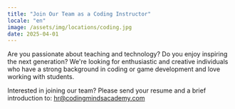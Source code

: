 ```yaml
---
title: "Join Our Team as a Coding Instructor"
locale: "en"
image: /assets/img/locations/coding.jpg
date: 2025-04-01
---
```


Are you passionate about teaching and technology? Do you enjoy inspiring the next generation? We're looking for enthusiastic and creative individuals who have a strong background in coding or game development and love working with students.

Interested in joining our team? Please send your resume and a brief introduction to: hr@codingmindsacademy.com 
